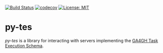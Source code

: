 [![Build Status](https://travis-ci.org/ohsu-comp-bio/py-tes.svg?branch=master)](https://travis-ci.org/ohsu-comp-bio/py-tes)
[![codecov](https://codecov.io/gh/ohsu-comp-bio/py-tes/branch/master/graph/badge.svg)](https://codecov.io/gh/ohsu-comp-bio/py-tes)
[![License: MIT](https://img.shields.io/badge/License-MIT-yellow.svg)](https://opensource.org/licenses/MIT)

py-tes
======

_py-tes_ is a library for interacting with servers implementing the [GA4GH Task 
Execution Schema](https://github.com/ga4gh/task-execution-schemas).
